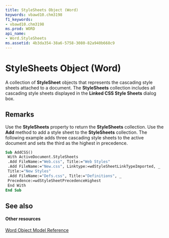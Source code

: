 ```yaml
---
title: StyleSheets Object (Word)
keywords: vbawd10.chm3198
f1_keywords:
- vbawd10.chm3198
ms.prod: WORD
api_name:
- Word.StyleSheets
ms.assetid: 4b3da354-38a6-5758-3080-82a940b668c9
---
```



# StyleSheets Object (Word)

A collection of  **StyleSheet** objects that represents the cascading style sheets attached to a document. The **StyleSheets** collection includes all cascading style sheets displayed in the **Linked CSS Style Sheets** dialog box.


## Remarks

Use the  **StyleSheets** property to return the **StyleSheets** collection. Use the **Add** method to add a style sheet to the **StyleSheets** collection. The following example adds three cascading style sheets to the active document and sets the third as the highest in precedence.


```vb
Sub AddCSS() 
 With ActiveDocument.StyleSheets 
 .Add FileName:="Web.css", Title:="Web Styles" 
 .Add FileName:="New.css", Linktype:=wdStyleSheetLinkTypeImported, _ 
 Title:="New Styles" 
 .Add FileName:="Defs.css", Title:="Definitions", _ 
 Precedence:=wdStyleSheetPrecedenceHighest 
 End With 
End Sub
```


## See also


#### Other resources


[Word Object Model Reference](http://msdn.microsoft.com/library/object-model-word-vba-reference%28Office.15%29.aspx)


